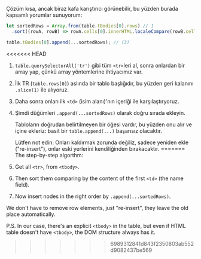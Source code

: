 Çözüm kısa, ancak biraz kafa karıştırıcı görünebilir, bu yüzden burada kapsamlı yorumlar sunuyorum:

```js
let sortedRows = Array.from(table.tBodies[0].rows) // 1
  .sort((rowA, rowB) => rowA.cells[0].innerHTML.localeCompare(rowB.cells[0].innerHTML));

table.tBodies[0].append(...sortedRows); // (3)
```

<<<<<<< HEAD
1. `table.querySelectorAll('tr')` gibi tüm `<tr>`leri al, sonra onlardan bir array yap,  çünkü array yöntemlerine ihtiyacımız var.
2. İlk TR (`table.rows[0]`) aslında bir tablo başlığıdır, bu yüzden geri kalanını `.slice(1)` ile alıyoruz.
3. Daha sonra onları ilk `<td>` (isim alanı)'nın içeriği ile karşılaştıryoruz.
4. Şimdi düğümleri `.append(...sortedRows)` olarak doğru sırada ekleyin.

    Tabloların doğrudan belirtilmeyen bir <tbody> öğesi vardır, bu yüzden onu alır ve içine ekleriz: basit bir `table.append(...)` başarısız olacaktır.
  
    Lütfen not edin: Onları kaldırmak zorunda değiliz, sadece yeniden ekle ("re-insert"), onlar eski yerlerini kendiliğinden bırakacaktır.
=======
The step-by-step algorthm:

1. Get all `<tr>`, from `<tbody>`.
2. Then sort them comparing by the content of the first `<td>` (the name field).
3. Now insert nodes in the right order by `.append(...sortedRows)`.

We don't have to remove row elements, just "re-insert", they leave the old place automatically.

P.S. In our case, there's an explicit `<tbody>` in the table, but even if HTML table doesn't have `<tbody>`, the DOM structure always has it.
>>>>>>> 6989312841d843f2350803ab552d9082437be569
